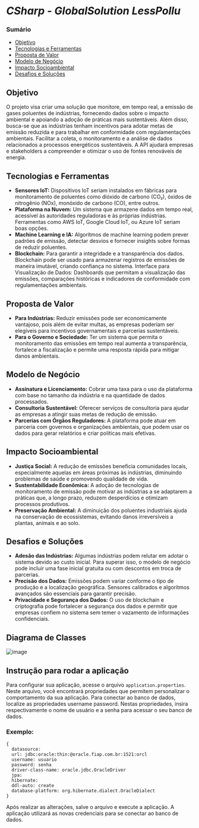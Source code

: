 # *CSharp - GlobalSolution LessPollu*

### Sumário
- [Objetivo](#objetivo)
- [Tecnologias e Ferramentas](#tecnologias-e-ferramentas)
- [Proposta de Valor](#proposta-de-valor)
- [Modelo de Negócio](#modelo-de-negócio)
- [Impacto Socioambiental](#impacto-socioambiental)
- [Desafios e Soluções](#desafios-e-soluções)

## Objetivo
O projeto visa criar uma solução que monitore, em tempo real, a emissão de gases poluentes de indústrias, fornecendo dados sobre o impacto ambiental e apoiando a adoção de práticas mais sustentáveis. Além disso, busca-se que as indústrias tenham incentivos para adotar metas de emissão reduzida e para trabalhar em conformidade com regulamentações ambientais.
Facilitar a coleta, o monitoramento e a análise de dados relacionados a processos energéticos sustentáveis. A API ajudará empresas e stakeholders a compreender e otimizar o uso de fontes renováveis de energia.

## Tecnologias e Ferramentas
- **Sensores IoT:** Dispositivos IoT seriam instalados em fábricas para monitoramento de poluentes como dióxido de carbono (CO₂), óxidos de nitrogênio (NOx), monóxido de carbono (CO), entre outros.
- **Plataforma na Nuvem:** Um sistema que armazene dados em tempo real, acessível às autoridades reguladoras e às próprias indústrias. Ferramentas como AWS IoT, Google Cloud IoT, ou Azure IoT seriam boas opções.
- **Machine Learning e IA:** Algoritmos de machine learning podem prever padrões de emissão, detectar desvios e fornecer insights sobre formas de reduzir poluentes.
- **Blockchain:** Para garantir a integridade e a transparência dos dados. Blockchain pode ser usado para armazenar registros de emissões de maneira imutável, criando confiança no sistema.
Interface para Visualização de Dados: Dashboards que permitam a visualização das emissões, comparações históricas e indicadores de conformidade com regulamentações ambientais.

## Proposta de Valor
- **Para Indústrias:** Reduzir emissões pode ser economicamente vantajoso, pois além de evitar multas, as empresas poderiam ser elegíveis para incentivos governamentais e parcerias sustentáveis.
- **Para o Governo e Sociedade:** Ter um sistema que permita o monitoramento das emissões em tempo real aumenta a transparência, fortalece a fiscalização e permite uma resposta rápida para mitigar danos ambientais.
 
## Modelo de Negócio
- **Assinatura e Licenciamento:** Cobrar uma taxa para o uso da plataforma com base no tamanho da indústria e na quantidade de dados processados.
- **Consultoria Sustentável:** Oferecer serviços de consultoria para ajudar as empresas a atingir suas metas de redução de emissão.
- **Parcerias com Órgãos Reguladores:** A plataforma pode atuar em parceria com governos e organizações ambientais, que podem usar os dados para gerar relatórios e criar políticas mais efetivas.

## Impacto Socioambiental
- **Justiça Social:** A redução de emissões beneficia comunidades locais, especialmente aquelas em áreas próximas às indústrias, diminuindo problemas de saúde e promovendo qualidade de vida.
- **Sustentabilidade Econômica:** A adoção de tecnologias de monitoramento de emissão pode motivar as indústrias a se adaptarem a práticas que, a longo prazo, reduzem desperdícios e otimizam processos produtivos.
- **Preservação Ambiental:** A diminuição dos poluentes industriais ajuda na conservação de ecossistemas, evitando danos irreversíveis a plantas, animais e ao solo.

## Desafios e Soluções
- **Adesão das Indústrias:** Algumas indústrias podem relutar em adotar o sistema devido ao custo inicial. Para superar isso, o modelo de negócio pode incluir uma fase inicial gratuita ou com descontos em troca de parcerias.
- **Precisão dos Dados:** Emissões podem variar conforme o tipo de produção e a localização geográfica. Sensores calibrados e algoritmos avançados são essenciais para garantir precisão.
- **Privacidade e Segurança dos Dados:** O uso de blockchain e criptografia pode fortalecer a segurança dos dados e permitir que empresas confiem no sistema sem temer o vazamento de informações confidenciais.

## Diagrama de Classes
![image](https://github.com/user-attachments/assets/10392227-d40f-480f-b1f2-b466b3f8d61c)

## Instrução para rodar a aplicação
Para configurar sua aplicação, acesse o arquivo `application.properties`. Neste arquivo, você encontrará propriedades que permitem personalizar o comportamento da sua aplicação.
Para conectar ao banco de dados, localize as propriedades username password. Nestas propriedades, insira respectivamente o nome de usuário e a senha para acessar o seu banco de dados. 

### Exemplo:
```
{
  datasource:
  url: jdbc:oracle:thin:@oracle.fiap.com.br:1521:orcl
  username: usuario
  password: senha
  driver-class-name: oracle.jdbc.OracleDriver
  jpa:
  hibernate:
  ddl-auto: create
  database-platform: org.hibernate.dialect.OracleDialect
}
```
Após realizar as alterações, salve o arquivo e execute a aplicação. A aplicação utilizará as novas credenciais para se conectar ao banco de dados.
